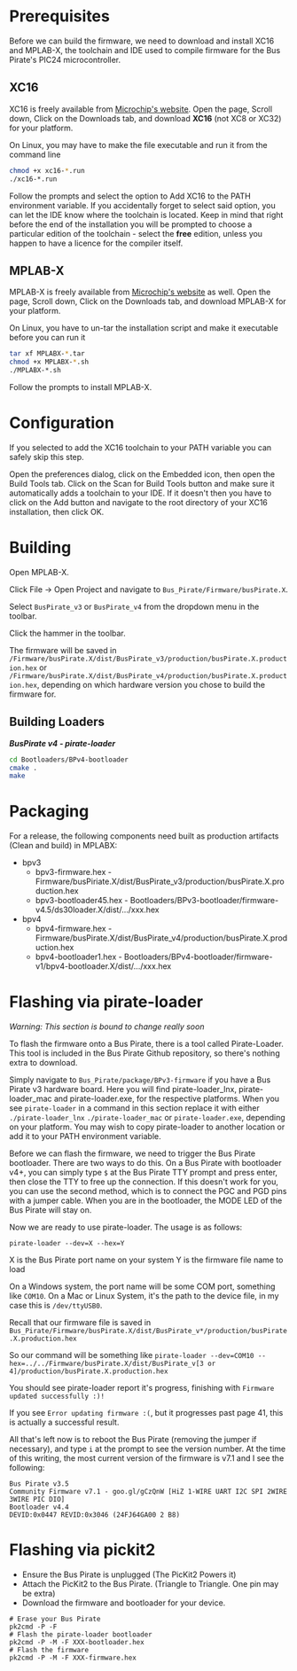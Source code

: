# Prerequisites

Before we can build the firmware, we need to download and install XC16 and MPLAB-X, the toolchain and IDE used to compile firmware for the Bus Pirate's PIC24 microcontroller. 

## XC16

XC16 is freely available from [Microchip's website](http://www.microchip.com/mplab/compilers).  Open the page, Scroll down, Click on the Downloads tab, and download **XC16** (not XC8 or XC32) for your platform.

On Linux, you may have to make the file executable and run it from the command line

```bash
chmod +x xc16-*.run
./xc16-*.run
```

Follow the prompts and select the option to Add XC16 to the PATH environment variable.  If you accidentally forget to select said option, you can let the IDE know where the toolchain is located.  Keep in mind that right before the end of the installation you will be prompted to choose a particular edition of the toolchain - select the **free** edition, unless you happen to have a licence for the compiler itself.

## MPLAB-X

MPLAB-X is freely available from [Microchip's website](http://www.microchip.com/mplab/mplab-x-ide) as well.  Open the page, Scroll down, Click on the Downloads tab, and download MPLAB-X for your platform.

On Linux, you have to un-tar the installation script and make it executable before you can run it

```bash
tar xf MPLABX-*.tar
chmod +x MPLABX-*.sh 
./MPLABX-*.sh
```

Follow the prompts to install MPLAB-X.

# Configuration

If you selected to add the XC16 toolchain to your PATH variable you can safely skip this step.

Open the preferences dialog, click on the Embedded icon, then open the Build Tools tab.  Click on the Scan for Build Tools button and make sure it automatically adds a toolchain to your IDE.  If it doesn't then you have to click on the Add button and navigate to the root directory of your XC16 installation, then click OK.

# Building

Open MPLAB-X.

Click File &rarr; Open Project and navigate to `Bus_Pirate/Firmware/busPirate.X`.

Select `BusPirate_v3` or `BusPirate_v4` from the dropdown menu in the toolbar.

Click the hammer in the toolbar.

The firmware will be saved in `/Firmware/busPirate.X/dist/BusPirate_v3/production/busPirate.X.production.hex` or `/Firmware/busPirate.X/dist/BusPirate_v4/production/busPirate.X.production.hex`, depending on which hardware version you chose to build the firmware for.

## Building Loaders

***BusPirate v4 - pirate-loader***
```bash
cd Bootloaders/BPv4-bootloader
cmake .
make
```

# Packaging

For a release, the following components need built as production artifacts (Clean and build) in MPLABX:

* bpv3
  * bpv3-firmware.hex - Firmware/busPiriate.X/dist/BusPirate_v3/production/busPirate.X.production.hex
  * bpv3-bootloader45.hex - Bootloaders/BPv3-bootloader/firmware-v4.5/ds30loader.X/dist/.../xxx.hex
* bpv4
  * bpv4-firmware.hex - Firmware/busPirate.X/dist/BusPirate_v4/production/busPirate.X.production.hex
  * bpv4-bootloader1.hex - Bootloaders/BPv4-bootloader/firmware-v1/bpv4-bootloader.X/dist/.../xxx.hex


# Flashing via pirate-loader

*Warning: This section is bound to change really soon*

To flash the firmware onto a Bus Pirate, there is a tool called Pirate-Loader. This tool is included in the Bus Pirate Github repository, so there's nothing extra to download. 

Simply navigate to `Bus_Pirate/package/BPv3-firmware` if you have a Bus Pirate v3 hardware board. Here you will find pirate-loader_lnx, pirate-loader_mac and pirate-loader.exe, for the respective platforms. When you see `pirate-loader` in a command in this section replace it with either `./pirate-loader_lnx` `./pirate-loader_mac` or `pirate-loader.exe`, depending on your platform. You may wish to copy pirate-loader to another location or add it to your PATH environment variable. 

Before we can flash the firmware, we need to trigger the Bus Pirate bootloader. There are two ways to do this. On a Bus Pirate with bootloader v4+, you can simply type `$` at the Bus Pirate TTY prompt and press enter, then close the TTY to free up the connection. If this doesn't work for you, you can use the second method, which is to connect the PGC and PGD pins with a jumper cable. When you are in the bootloader, the MODE LED of the Bus Pirate will stay on.

Now we are ready to use pirate-loader. The usage is as follows: 

`pirate-loader --dev=X --hex=Y`

X is the Bus Pirate port name on your system
Y is the firmware file name to load

On a Windows system, the port name will be some COM port, something like `COM10`. On a Mac or Linux System, it's the path to the device file, in my case this is `/dev/ttyUSB0`.

Recall that our firmware file is saved in `Bus_Pirate/Firmware/busPirate.X/dist/BusPirate_v*/production/busPirate.X.production.hex`

So our command will be something like
`pirate-loader --dev=COM10 --hex=../../Firmware/busPirate.X/dist/BusPirate_v[3 or 4]/production/busPirate.X.production.hex`

You should see pirate-loader report it's progress, finishing with `Firmware updated successfully :)!`

If you see `Error updating firmware :(`, but it progresses past page 41, this is actually a successful result. 

All that's left now is to reboot the Bus Pirate (removing the jumper if necessary), and type `i` at the prompt to see the version number. At the time of this writing, the most current version of the firmware is v7.1 and I see the following:

```
Bus Pirate v3.5
Community Firmware v7.1 - goo.gl/gCzQnW [HiZ 1-WIRE UART I2C SPI 2WIRE 3WIRE PIC DIO]
Bootloader v4.4
DEVID:0x0447 REVID:0x3046 (24FJ64GA00 2 B8)
```

# Flashing via pickit2

* Ensure the Bus Pirate is unplugged (The PicKit2 Powers it)
* Attach the PicKit2 to the Bus Pirate. (Triangle to Triangle. One pin may be extra)
* Download the firmware and bootloader for your device.

```
# Erase your Bus Pirate
pk2cmd -P -F
# Flash the pirate-loader bootloader
pk2cmd -P -M -F XXX-bootloader.hex
# Flash the firmware
pk2cmd -P -M -F XXX-firmware.hex
```
